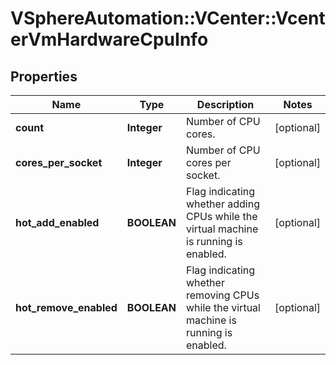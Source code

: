 # VSphereAutomation::VCenter::VcenterVmHardwareCpuInfo

## Properties
Name | Type | Description | Notes
------------ | ------------- | ------------- | -------------
**count** | **Integer** | Number of CPU cores. | [optional] 
**cores_per_socket** | **Integer** | Number of CPU cores per socket. | [optional] 
**hot_add_enabled** | **BOOLEAN** | Flag indicating whether adding CPUs while the virtual machine is running is enabled. | [optional] 
**hot_remove_enabled** | **BOOLEAN** | Flag indicating whether removing CPUs while the virtual machine is running is enabled. | [optional] 


